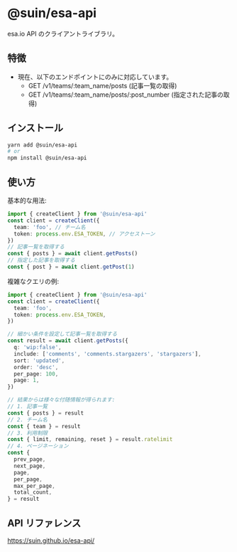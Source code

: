 # @suin/esa-api

esa.io API のクライアントライブラリ。

## 特徴

- 現在、以下のエンドポイントにのみに対応しています。
  - GET /v1/teams/:team_name/posts (記事一覧の取得)
  - GET /v1/teams/:team_name/posts/:post_number (指定された記事の取得)

## インストール

```bash
yarn add @suin/esa-api
# or
npm install @suin/esa-api
```

## 使い方

基本的な用法:

```typescript
import { createClient } from '@suin/esa-api'
const client = createClient({
  team: 'foo', // チーム名
  token: process.env.ESA_TOKEN, // アクセストーン
})
// 記事一覧を取得する
const { posts } = await client.getPosts()
// 指定した記事を取得する
const { post } = await client.getPost(1)
```

複雑なクエリの例:

```typescript
import { createClient } from '@suin/esa-api'
const client = createClient({
  team: 'foo',
  token: process.env.ESA_TOKEN,
})

// 細かい条件を設定して記事一覧を取得する
const result = await client.getPosts({
  q: 'wip:false',
  include: ['comments', 'comments.stargazers', 'stargazers'],
  sort: 'updated',
  order: 'desc',
  per_page: 100,
  page: 1,
})

// 結果からは様々な付随情報が得られます:
// 1. 記事一覧
const { posts } = result
// 2. チーム名
const { team } = result
// 3. 利用制限
const { limit, remaining, reset } = result.ratelimit
// 4. ページネーション
const {
  prev_page,
  next_page,
  page,
  per_page,
  max_per_page,
  total_count,
} = result
```

## API リファレンス

https://suin.github.io/esa-api/
